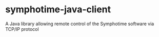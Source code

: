 # symphotime-java-client
A Java library allowing remote control of the Symphotime software via TCP/IP protocol
